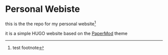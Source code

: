 # Personal Webiste

this is the the repo for my personal website[^1]

it is a simple HUGO website based on the [PaperMod](https://github.com/adityatelange/hugo-PaperMod/) theme

[^1]: test footnote
